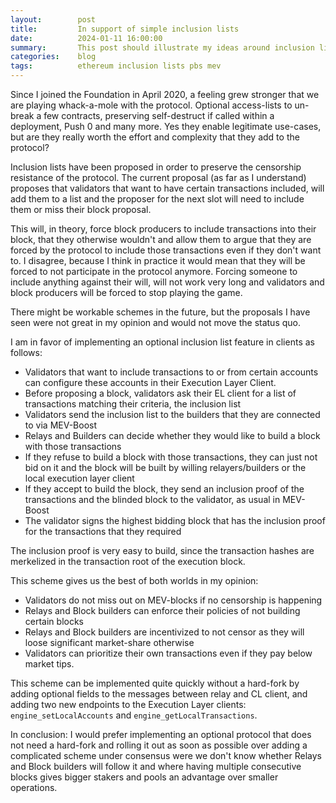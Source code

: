 ```yaml
---
layout:        post
title:         In support of simple inclusion lists
date:          2024-01-11 16:00:00
summary:       This post should illustrate my ideas around inclusion lists and why a simpler approach might be better in the short term over existing proposals
categories:    blog
tags:          ethereum inclusion lists pbs mev
---
```


Since I joined the Foundation in April 2020, a feeling grew stronger that we are playing whack-a-mole with the protocol. Optional access-lists to un-break a few contracts, preserving self-destruct if called within a deployment, Push 0 and many more. Yes they enable legitimate use-cases, but are they really worth the effort and complexity that they add to the protocol?

Inclusion lists have been proposed in order to preserve the censorship resistance of the protocol. The current proposal (as far as I understand) proposes that validators that want to have certain transactions included, will add them to a list and the proposer for the next slot will need to include them or miss their block proposal.

This will, in theory, force block producers to include transactions into their block, that they otherwise wouldn't and allow them to argue that they are forced by the protocol to include those transactions even if they don't want to. I disagree, because I think in practice it would mean that they will be forced to not participate in the protocol anymore. Forcing someone to include anything against their will, will not work very long and validators and block producers will be forced to stop playing the game.

There might be workable schemes in the future, but the proposals I have seen were not great in my opinion and would not move the status quo. 

I am in favor of implementing an optional inclusion list feature in clients as follows:

- Validators that want to include transactions to or from certain accounts can configure these accounts in their Execution Layer Client.
- Before proposing a block, validators ask their EL client for a list of transactions matching their criteria, the inclusion list
- Validators send the inclusion list to the builders that they are connected to via MEV-Boost
- Relays and Builders can decide whether they would like to build a block with those transactions
- If they refuse to build a block with those transactions, they can just not bid on it and the block will be built by willing relayers/builders or the local execution layer client
- If they accept to build the block, they send an inclusion proof of the transactions and the blinded block to the validator, as usual in MEV-Boost
- The validator signs the highest bidding block that has the inclusion proof for the transactions that they required

The inclusion proof is very easy to build, since the transaction hashes are merkelized in the transaction root of the execution block. 

This scheme gives us the best of both worlds in my opinion:

- Validators do not miss out on MEV-blocks if no censorship is happening
- Relays and Block builders can enforce their policies of not building certain blocks
- Relays and Block builders are incentivized to not censor as they will loose significant market-share otherwise
- Validators can prioritize their own transactions even if they pay below market tips.

This scheme can be implemented quite quickly without a hard-fork by adding optional fields to the messages between relay and CL client, and adding two new endpoints to the Execution Layer clients: `engine_setLocalAccounts` and `engine_getLocalTransactions`. 

In conclusion: I would prefer implementing an optional protocol that does not need a hard-fork and rolling it out as soon as possible over adding a complicated scheme under consensus were we don't know whether Relays and Block builders will follow it and where having multiple consecutive blocks gives bigger stakers and pools an advantage over smaller operations. 